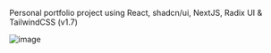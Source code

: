 Personal portfolio project using React, shadcn/ui, NextJS, Radix UI & TailwindCSS (v1.7)

![image](https://github.com/vtonu/ShadCN_UI/assets/56773210/9be322d7-5a3d-4158-990a-bb3e9d923c46)
